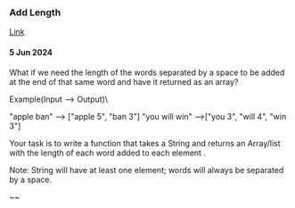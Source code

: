 ### Add Length
[Link](https://www.codewars.com/kata/59d9ff9f7905dfeed50000b0/train/java)

#### 5 Jun 2024

What if we need the length of the words separated by a space to be added at the end of that same word and have it returned as an array?

Example(Input --> Output)\

"apple ban" --> ["apple 5", "ban 3"]
"you will win" -->["you 3", "will 4", "win 3"]

Your task is to write a function that takes a String and returns an Array/list with the length of each word added to each element .

Note: String will have at least one element; words will always be separated by a space.

~~

